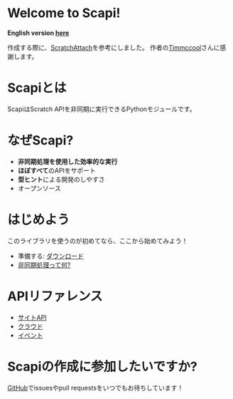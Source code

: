 # Welcome to Scapi!

**English version [here](http://scapi.kakeru.f5.si/en)**

作成する際に、[ScratchAttach](https://github.com/TimMcCool/scratchattach )を参考にしました。 作者の[Timmccool](https://scratch.mit.edu/users/TimMcCool/ )さんに感謝します。
# Scapiとは
ScapiはScratch APIを非同期に実行できるPythonモジュールです。

# なぜScapi?
- **非同期処理を使用した効率的な実行**
- **ほぼすべて**のAPIをサポート
- **型ヒント**による開発のしやすさ
- オープンソース

# はじめよう
このライブラリを使うのが初めてなら、ここから始めてみよう！
- 準備する: [ダウンロード](http://scapi.kakeru.f5.si/ja/download )
- [非同期処理って何?](http://scapi.kakeru.f5.si/ja/async )

# APIリファレンス
- [サイトAPI](https://scapi.kakeru.f5.si/ja/sites)
- [クラウド](https://scapi.kakeru.f5.si/ja/cloud)
- [イベント](https://scapi.kakeru.f5.si/ja/event)

# Scapiの作成に参加したいですか?
[GitHub](https://github.com/kakeruzoku/scapi )でissuesやpull requestsをいつでもお待ちしています！